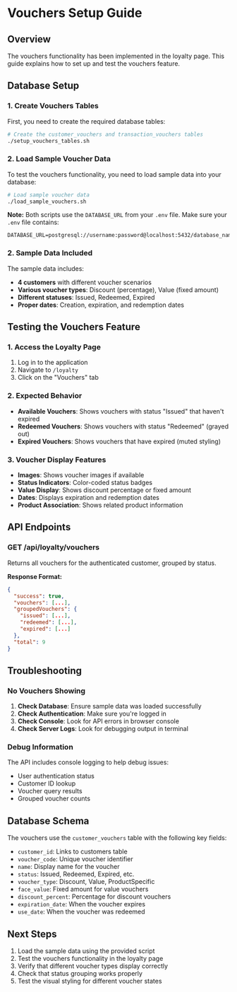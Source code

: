 # Vouchers Setup Guide

## Overview
The vouchers functionality has been implemented in the loyalty page. This guide explains how to set up and test the vouchers feature.

## Database Setup

### 1. Create Vouchers Tables
First, you need to create the required database tables:

```bash
# Create the customer_vouchers and transaction_vouchers tables
./setup_vouchers_tables.sh
```

### 2. Load Sample Voucher Data
To test the vouchers functionality, you need to load sample data into your database:

```bash
# Load sample voucher data
./load_sample_vouchers.sh
```

**Note:** Both scripts use the `DATABASE_URL` from your `.env` file. Make sure your `.env` file contains:
```
DATABASE_URL=postgresql://username:password@localhost:5432/database_name
```

### 2. Sample Data Included
The sample data includes:
- **4 customers** with different voucher scenarios
- **Various voucher types**: Discount (percentage), Value (fixed amount)
- **Different statuses**: Issued, Redeemed, Expired
- **Proper dates**: Creation, expiration, and redemption dates

## Testing the Vouchers Feature

### 1. Access the Loyalty Page
1. Log in to the application
2. Navigate to `/loyalty`
3. Click on the "Vouchers" tab

### 2. Expected Behavior
- **Available Vouchers**: Shows vouchers with status "Issued" that haven't expired
- **Redeemed Vouchers**: Shows vouchers with status "Redeemed" (grayed out)
- **Expired Vouchers**: Shows vouchers that have expired (muted styling)

### 3. Voucher Display Features
- **Images**: Shows voucher images if available
- **Status Indicators**: Color-coded status badges
- **Value Display**: Shows discount percentage or fixed amount
- **Dates**: Displays expiration and redemption dates
- **Product Association**: Shows related product information

## API Endpoints

### GET /api/loyalty/vouchers
Returns all vouchers for the authenticated customer, grouped by status.

**Response Format:**
```json
{
  "success": true,
  "vouchers": [...],
  "groupedVouchers": {
    "issued": [...],
    "redeemed": [...],
    "expired": [...]
  },
  "total": 9
}
```

## Troubleshooting

### No Vouchers Showing
1. **Check Database**: Ensure sample data was loaded successfully
2. **Check Authentication**: Make sure you're logged in
3. **Check Console**: Look for API errors in browser console
4. **Check Server Logs**: Look for debugging output in terminal

### Debug Information
The API includes console logging to help debug issues:
- User authentication status
- Customer ID lookup
- Voucher query results
- Grouped voucher counts

## Database Schema

The vouchers use the `customer_vouchers` table with the following key fields:
- `customer_id`: Links to customers table
- `voucher_code`: Unique voucher identifier
- `name`: Display name for the voucher
- `status`: Issued, Redeemed, Expired, etc.
- `voucher_type`: Discount, Value, ProductSpecific
- `face_value`: Fixed amount for value vouchers
- `discount_percent`: Percentage for discount vouchers
- `expiration_date`: When the voucher expires
- `use_date`: When the voucher was redeemed

## Next Steps

1. Load the sample data using the provided script
2. Test the vouchers functionality in the loyalty page
3. Verify that different voucher types display correctly
4. Check that status grouping works properly
5. Test the visual styling for different voucher states

